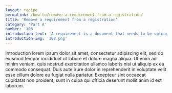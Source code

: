 ```yaml
---
layout: recipe
permalink: /how-to/remove-a-requirement-from-a-registration/
title: 'Remove a requirement from a registration'
category: 'Part A'
number: '108'
introduction-text: 'A requirement is a document that needs to be uploaded with the registrations file. Here we will see how to remove a document that is not required anymore for a certain registration.'
introduction-img: '108.png'
---
```


Introduction lorem ipsum dolor sit amet, consectetur adipiscing elit, sed do eiusmod tempor incididunt ut labore et dolore magna aliqua. Ut enim ad minim veniam, quis nostrud exercitation ullamco laboris nisi ut aliquip ex ea commodo consequat. Duis aute irure dolor in reprehenderit in voluptate velit esse cillum dolore eu fugiat nulla pariatur. Excepteur sint occaecat cupidatat non proident, sunt in culpa qui officia deserunt mollit anim id est laborum.

